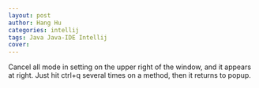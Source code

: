 ```yaml
---
layout: post
author: Hang Hu
categories: intellij
tags: Java Java-IDE Intellij 
cover: 
---
```


Cancel all mode in setting on the upper right of the window, and it appears at right. Just hit ctrl+q several times on a method, then it returns to popup.  
